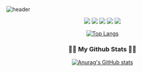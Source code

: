 
![header](section=header&text=Hi%20there👋%20&fontAlign=60&fontAlignY=70&fontSize=50&fontColor=000000)

<div align="center">
<a href="https://42seoul.kr/seoul42/contents/view?contentsNo=13&level=2&menuNo=28&gclid=CjwKCAiA3L6PBhBvEiwAINlJ9J8Sx_7Y9anc6rBftZP783nECiGpLGA94yTlMX4Q82v5zz22y2WceBoCLZAQAvD_BwE" target="_blank"><img src="https://img.shields.io/badge/42Seoul-000000?style=flat-square&logo=42#&logoColor=FFFFFF"/></a>
<a href="버튼을 눌렀을 때 이동할 링크" target="_blank"><img src="https://img.shields.io/badge/html-E34F26?style=flat-square&logo=html5&logoColor=white"></a>
<a href="버튼을 눌렀을 때 이동할 링크" target="_blank"><img src="https://img.shields.io/badge/css-1572B6?style=flat-square&logo=css3&logoColor=white"></a>
<a href="버튼을 눌렀을 때 이동할 링크" target="_blank"><img src="https://img.shields.io/badge/javascript-F7DF1E?style=flat-square&logo=javascript&logoColor=black"></a>
<a href="버튼을 눌렀을 때 이동할 링크" target="_blank"><img src="https://img.shields.io/badge/react-61DAFB?style=flat-square&logo=react&logoColor=black"></a>

[![Top Langs](https://github-readme-stats.vercel.app/api/top-langs/?username=DAASHEO)](https://github.com/DAASHEO/github-readme-stats)
</div>

<h3 align="center">👩‍💻 My Github Stats 👩‍💻</h3>
<div align="center">

[![Anurag's GitHub stats](https://github-readme-stats.vercel.app/api?username=hyeinisfree&hide_title=true&show_icons=true&include_all_commits=true&disable_animations=true&theme=vue)](https://github.com/anuraghazra/github-readme-stats)
</div>

<!--
**DAASHeo/DAASHeo** is a ✨ _special_ ✨ repository because its `README.md` (this file) appears on your GitHub profile.

뱃지

<a href="버튼을 눌렀을 때 이동할 링크" target="_blank"><img src="https://img.shields.io/badge/뱃지레이블-배경색?style=뱃지모양&logo=로고&logoColor=로고색상"/></a>
<a href="버튼을 눌렀을 때 이동할 링크" target="_blank"><img src="https://img.shields.io/badge/뱃지레이블-배경색?style=뱃지모양&logo=로고&logoColor=로고색상"/></a>

헤더
![header](https://capsule-render.vercel.app/api?type=slice&color=gradient&height=160&section=header&text=Hi!%20I'm%20Hyein!&fontAlign=50&fontAlignY=70&fontSize=90&fontColor=000000)

Here are some ideas to get you started:

- 🔭 I’m currently working on ...
- 🌱 I’m currently learning ...
- 👯 I’m looking to collaborate on ...
- 🤔 I’m looking for help with ...
- 💬 Ask me about ...
- 📫 How to reach me: ...
- 😄 Pronouns: ...
- ⚡ Fun fact: ...
-->


